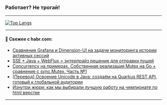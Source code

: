 ### Работает? Не трогай!

---
<!--
#### 🛠️ Technical stack:

![Java](https://img.shields.io/badge/Java-informational?logo=Oracle&style=flat&logoColor=white&color=FF4500)
![Kotlin](https://img.shields.io/badge/Kotlin-informational?logo=Kotlin&style=flat&logoColor=white&color=774D97)
![TS](https://img.shields.io/badge/TypeScript-informational?logo=typeScript&style=flat&logoColor=black&color=017acc)
![Python](https://img.shields.io/badge/Python-informational?logo=Python&style=flat&logoColor=black&color=ffdd54) <br>
![Spring](https://img.shields.io/badge/Spring-informational?logo=Spring&style=flat&logoColor=white&color=6DB33F) 
![SpringBoot](https://img.shields.io/badge/SpringBoot-informational?logo=SpringBoot&style=flat&logoColor=white&color=6DB33F)
![Nest](https://img.shields.io/badge/NestJS-informational?logo=NestJS&style=flat&logoColor=white&color=E0234E) 
![NodeJS](https://img.shields.io/badge/NodeJS-informational?logo=node.js&style=flat&logoColor=white&color=70A760)<br>
![PostgreSQL](https://img.shields.io/badge/PostgreSQL-informational?logo=PostgreSQL&style=flat&logoColor=white&color=DAA520)
![MongoDB](https://img.shields.io/badge/MongoDB-informational?logo=MongoDB&style=flat&logoColor=white&color=870000)
![Apache](https://img.shields.io/badge/Apache-informational?logo=apache&style=flat&logoColor=white&color=f74e28)

___ 
-->

<!--- #### 🛠️ : --->

[![Top Langs](https://github-readme-stats-82jvfl3w3-advtsettinggmailcoms-projects.vercel.app/api/top-langs/?username=zloylis&langs_count=10&hide_title=true&title_color=e6edf3&size_weight=0.5&count_weight=0.5&layout=compact&hide_progress=true&hide_border=true&theme=dracula&hide=css,makefile,cmake)](https://github.com/zloylis)

<!---


####  :octocat:&nbsp;&nbsp; Статистика:

![GitHub stats](https://github-readme-stats-u2qms2cxw-advtsettinggmailcoms-projects.vercel.app/api?username=zloylis&show_icons=true&hide_border=true&theme=dracula&title_color=e6edf3&include_all_commits=true&count_private=true&hide_rank=false&hide_title=true&rank_icon=github)
-->
---

#### 💬 Свежее с habr.com:

<!-- BLOG-POST-LIST:START -->
- [Сравнение Grafana и Dimension-UI на задаче мониторинга истории активных сессий](https://habr.com/ru/articles/956800/?utm_source=habrahabr&utm_medium=rss&utm_campaign=956800)
- [SSE + Java + WebFlux = энтерпрайз решение для отправки пушей](https://habr.com/ru/articles/956766/?utm_source=habrahabr&utm_medium=rss&utm_campaign=956766)
- [Concurrency на примерах. Собственная реализация Mutex на Go + сравнение с sync.Mutex. Часть №1](https://habr.com/ru/articles/956690/?utm_source=habrahabr&utm_medium=rss&utm_campaign=956690)
- [[Перевод] Освоение Unicode в Java: создаём на Quarkus REST API, готовый к глобальной аудитории](https://habr.com/ru/companies/otus/articles/956720/?utm_source=habrahabr&utm_medium=rss&utm_campaign=956720)
- [Изнутри жюри: как мы выбирали лучшую работу на чемпионате по html верстке](https://habr.com/ru/articles/956710/?utm_source=habrahabr&utm_medium=rss&utm_campaign=956710)
<!-- BLOG-POST-LIST:END -->

---
